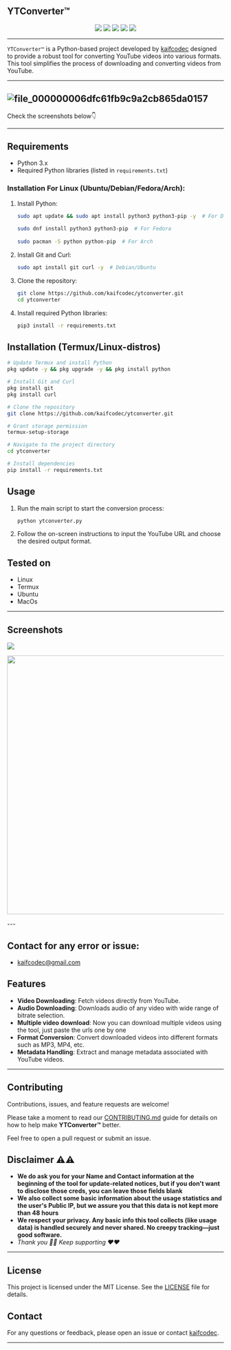 
## YTConverter™
<p align="center">
  <img src="https://img.shields.io/badge/Version-3.4.1-blueviolet?style=for-the-badge&logo=github" />
  <img src="https://img.shields.io/github/forks/kaifcodec/ytconverter?style=for-the-badge&logo=git" />
  <img src="https://img.shields.io/github/stars/kaifcodec/ytconverter?style=for-the-badge&logo=github" />
  <img src="https://img.shields.io/github/issues/kaifcodec/ytconverter?style=for-the-badge&logo=github" />
  <img src="https://img.shields.io/badge/Status-Stable-brightgreen?style=for-the-badge" />
</p>

---
`YTConverter™` is a Python-based project developed by [kaifcodec](https://github.com/kaifcodec) designed to provide a robust tool for converting YouTube videos into various formats. This tool simplifies the process of downloading and converting videos from YouTube.


---
![file_000000006dfc61fb9c9a2cb865da0157](https://github.com/user-attachments/assets/eadca26f-79a7-4233-90dd-1c850f50a8cc)
---

Check the screenshots below👇


<!--- <p align="centre">
  
  <img src="https://github.com/user-attachments/assets/3f50727f-0927-4b3b-82fa-729c346e66d1" width="600" height ="500" />
</p> --->

---

## Requirements
- Python 3.x
- Required Python libraries (listed in `requirements.txt`)


### Installation For Linux (Ubuntu/Debian/Fedora/Arch):
1. Install Python:
   ```bash
   sudo apt update && sudo apt install python3 python3-pip -y  # For Debian/Ubuntu
  
   sudo dnf install python3 python3-pip  # For Fedora
  
   sudo pacman -S python python-pip  # For Arch
   ```
2. Install Git and Curl:
   ```bash
   sudo apt install git curl -y  # Debian/Ubuntu
   ```
3. Clone the repository:
   ```bash
   git clone https://github.com/kaifcodec/ytconverter.git
   cd ytconverter
   ```
4. Install required Python libraries:
   ```bash
   pip3 install -r requirements.txt
   ```
## Installation (Termux/Linux-distros)
```bash
# Update Termux and install Python
pkg update -y && pkg upgrade -y && pkg install python

# Install Git and Curl
pkg install git
pkg install curl

# Clone the repository
git clone https://github.com/kaifcodec/ytconverter.git

# Grant storage permission
termux-setup-storage

# Navigate to the project directory
cd ytconverter

# Install dependencies
pip install -r requirements.txt
```
## Usage
1. Run the main script to start the conversion process:
   ```bash
   python ytconverter.py
   ```
2. Follow the on-screen instructions to input the YouTube URL and choose the desired output format.

## Tested on
- Linux
- Termux
- Ubuntu
- MacOs

---
## Screenshots
<p align= "left">
 <img src="https://github.com/user-attachments/assets/12927988-08b8-457b-a82b-df5d10114027"/>
</p>
<p align="left">
<img src= "https://github.com/user-attachments/assets/8e9d00ce-b698-4b1f-8870-badd5d274442" width="600" height="600"/>
</p>
---



## Contact for any error or issue:
- kaifcodec@gmail.com

## Features
- **Video Downloading**: Fetch videos directly from YouTube.
- **Audio Downloading**: Downloads audio of any video with wide range of bitrate selection.
- **Multiple video download**: Now you can download multiple videos using the tool, just paste the urls one by one
- **Format Conversion**: Convert downloaded videos into different formats such as MP3, MP4, etc.
- **Metadata Handling**: Extract and manage metadata associated with YouTube videos.

---



## Contributing

Contributions, issues, and feature requests are welcome!

Please take a moment to read our [CONTRIBUTING.md](CONTRIBUTING.md) guide for details on how to help make **YTConverter™** better.

Feel free to open a pull request or submit an issue.

## Disclaimer ⚠⚠
 - **We do ask you for your Name and Contact information at the beginning of the tool for update-related notices, but if you don't want to disclose those creds, you can leave those fields blank**
 - **We also collect some basic information about the usage statistics and the user's Public IP, but we assure you that this data is not kept more than 48 hours**
 - **We respect your privacy. Any basic info this tool collects (like usage data) is handled securely and never shared. No creepy tracking—just good software.**
 - _Thank you 🌹🌹_ _Keep supporting ❤❤_

---

## License
This project is licensed under the MIT License. See the [LICENSE](LICENSE) file for details.

## Contact
For any questions or feedback, please open an issue or contact [kaifcodec](https://github.com/kaifcodec).


---
